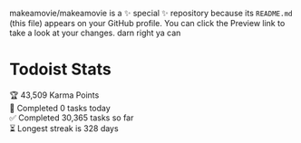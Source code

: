 makeamovie/makeamovie is a ✨ special ✨ repository because its `README.md` (this file) appears on your GitHub profile.
You can click the Preview link to take a look at your changes. darn right ya can

# Todoist Stats

<!-- TODO-IST:START -->
🏆  43,509 Karma Points           
🌸  Completed 0 tasks today           
✅  Completed 30,365 tasks so far           
⏳  Longest streak is 328 days
<!-- TODO-IST:END -->